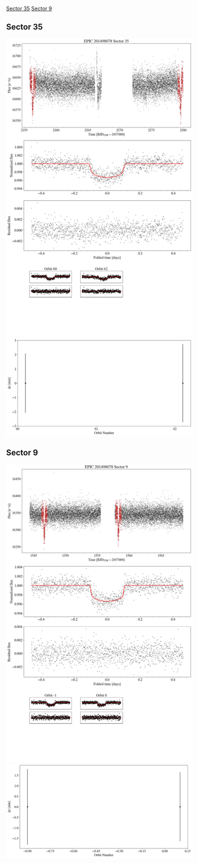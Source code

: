 [Sector 35](#sector35)
[Sector 9](#sector9)

<a name = "sector35"></a>
## Sector 35
![alt text](/tt/EPIC_201498078_Sector_35/EPIC_201498078_Sector_35_a_TimeSeries.png)
![alt text](/tt/EPIC_201498078_Sector_35/EPIC_201498078_Sector_35_b_FoldedLightCurve.png)
![alt text](/tt/EPIC_201498078_Sector_35/EPIC_201498078_Sector_35_b_IndividualTransitsWithFit.png)
![alt text](/tt/EPIC_201498078_Sector_35/EPIC_201498078_Sector_35_c_TimingResiduals.png)

<a name = "sector9"></a>
## Sector 9
![alt text](/tt/EPIC_201498078_Sector_9/EPIC_201498078_Sector_9_a_TimeSeries.png)
![alt text](/tt/EPIC_201498078_Sector_9/EPIC_201498078_Sector_9_b_FoldedLightCurve.png)
![alt text](/tt/EPIC_201498078_Sector_9/EPIC_201498078_Sector_9_b_IndividualTransitsWithFit.png)
![alt text](/tt/EPIC_201498078_Sector_9/EPIC_201498078_Sector_9_c_TimingResiduals.png)

